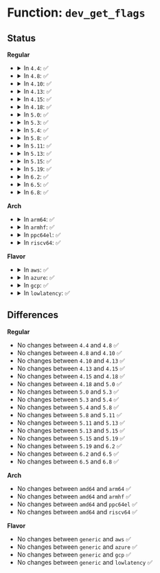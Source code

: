 # Function: <code>dev_get_flags</code>

## Status
<b>Regular</b>
<ul>
<li>
<details>
<summary>In <code>4.4</code>: ✅</summary>

```c
unsigned int dev_get_flags(const struct net_device *dev);
```

**Collision:** Unique Global

**Inline:** No

**Transformation:** False

**Instances:**

```
In net/core/dev.c (ffffffff81713ac0)
Location: net/core/dev.c:5876
Inline: False
Direct callers:
  - net/core/rtnetlink.c:rtnl_fill_ifinfo
  - net/core/rtnetlink.c:ndo_dflt_bridge_getlink
  - net/core/dev_ioctl.c:dev_ioctl
  - net/ipv4/fib_frontend.c:fib_netdev_event
  - net/ipv4/fib_semantics.c:fib_sync_up
  - net/ipv6/addrconf.c:inet6_fill_ifinfo
  - net/wireless/wext-core.c:rtnetlink_ifinfo_prep
```
**Symbols:**

```
ffffffff81713ac0-ffffffff81713b27: dev_get_flags (STB_GLOBAL)
```
</details>
</li>
<li>
<details>
<summary>In <code>4.8</code>: ✅</summary>

```c
unsigned int dev_get_flags(const struct net_device *dev);
```

**Collision:** Unique Global

**Inline:** No

**Transformation:** False

**Instances:**

```
In net/core/dev.c (ffffffff8177b8c0)
Location: net/core/dev.c:6327
Inline: False
Direct callers:
  - net/core/rtnetlink.c:ndo_dflt_bridge_getlink
  - net/core/rtnetlink.c:rtnl_fill_ifinfo
  - net/core/dev_ioctl.c:dev_ioctl
  - net/ipv4/fib_frontend.c:fib_netdev_event
  - net/ipv4/fib_semantics.c:fib_sync_up
  - net/ipv6/addrconf.c:inet6_fill_ifinfo
  - net/wireless/wext-core.c:rtnetlink_ifinfo_prep
```
**Symbols:**

```
ffffffff8177b8c0-ffffffff8177b927: dev_get_flags (STB_GLOBAL)
```
</details>
</li>
<li>
<details>
<summary>In <code>4.10</code>: ✅</summary>

```c
unsigned int dev_get_flags(const struct net_device *dev);
```

**Collision:** Unique Global

**Inline:** No

**Transformation:** False

**Instances:**

```
In net/core/dev.c (ffffffff817a9060)
Location: net/core/dev.c:6471
Inline: False
Direct callers:
  - net/core/rtnetlink.c:ndo_dflt_bridge_getlink
  - net/core/rtnetlink.c:rtnl_fill_ifinfo
  - net/core/dev_ioctl.c:dev_ioctl
  - net/ipv4/fib_frontend.c:fib_netdev_event
  - net/ipv4/fib_semantics.c:fib_sync_up
  - net/ipv6/addrconf.c:inet6_fill_ifinfo
  - net/wireless/wext-core.c:rtnetlink_ifinfo_prep
```
**Symbols:**

```
ffffffff817a9060-ffffffff817a90c7: dev_get_flags (STB_GLOBAL)
```
</details>
</li>
<li>
<details>
<summary>In <code>4.13</code>: ✅</summary>

```c
unsigned int dev_get_flags(const struct net_device *dev);
```

**Collision:** Unique Global

**Inline:** No

**Transformation:** False

**Instances:**

```
In net/core/dev.c (ffffffff817c75b0)
Location: net/core/dev.c:6636
Inline: False
Direct callers:
  - net/core/rtnetlink.c:ndo_dflt_bridge_getlink
  - net/core/rtnetlink.c:rtnl_fill_ifinfo
  - net/core/dev_ioctl.c:dev_ioctl
  - net/ipv4/fib_frontend.c:fib_netdev_event
  - net/ipv4/fib_semantics.c:fib_sync_up
  - net/ipv6/addrconf.c:inet6_fill_ifinfo
  - net/wireless/wext-core.c:rtnetlink_ifinfo_prep
```
**Symbols:**

```
ffffffff817c75b0-ffffffff817c7617: dev_get_flags (STB_GLOBAL)
```
</details>
</li>
<li>
<details>
<summary>In <code>4.15</code>: ✅</summary>

```c
unsigned int dev_get_flags(const struct net_device *dev);
```

**Collision:** Unique Global

**Inline:** No

**Transformation:** False

**Instances:**

```
In net/core/dev.c (ffffffff81841190)
Location: net/core/dev.c:6793
Inline: False
Direct callers:
  - net/core/rtnetlink.c:ndo_dflt_bridge_getlink
  - net/core/rtnetlink.c:rtnl_fill_ifinfo
  - net/core/dev_ioctl.c:dev_ioctl
  - net/ipv4/fib_frontend.c:fib_netdev_event
  - net/ipv4/fib_semantics.c:fib_sync_up
  - net/ipv6/addrconf.c:inet6_fill_ifinfo
  - net/wireless/wext-core.c:rtnetlink_ifinfo_prep
```
**Symbols:**

```
ffffffff81841190-ffffffff818411f7: dev_get_flags (STB_GLOBAL)
```
</details>
</li>
<li>
<details>
<summary>In <code>4.18</code>: ✅</summary>

```c
unsigned int dev_get_flags(const struct net_device *dev);
```

**Collision:** Unique Global

**Inline:** No

**Transformation:** False

**Instances:**

```
In net/core/dev.c (ffffffff8188b8a0)
Location: net/core/dev.c:6929
Inline: False
Direct callers:
  - net/core/rtnetlink.c:ndo_dflt_bridge_getlink
  - net/core/rtnetlink.c:rtnl_fill_ifinfo
  - net/core/dev_ioctl.c:dev_ioctl
  - net/ipv4/fib_frontend.c:fib_netdev_event
  - net/ipv4/fib_semantics.c:fib_sync_up
  - net/ipv6/addrconf.c:inet6_fill_ifinfo
  - net/wireless/wext-core.c:rtnetlink_ifinfo_prep
```
**Symbols:**

```
ffffffff8188b8a0-ffffffff8188b907: dev_get_flags (STB_GLOBAL)
```
</details>
</li>
<li>
<details>
<summary>In <code>5.0</code>: ✅</summary>

```c
unsigned int dev_get_flags(const struct net_device *dev);
```

**Collision:** Unique Global

**Inline:** No

**Transformation:** False

**Instances:**

```
In net/core/dev.c (ffffffff818aca20)
Location: net/core/dev.c:7504
Inline: False
Direct callers:
  - net/core/rtnetlink.c:ndo_dflt_bridge_getlink
  - net/core/rtnetlink.c:rtnl_fill_ifinfo
  - net/core/dev_ioctl.c:dev_ioctl
  - net/ipv4/fib_frontend.c:fib_netdev_event
  - net/ipv4/fib_semantics.c:fib_sync_up
  - net/ipv6/addrconf.c:inet6_fill_ifinfo
  - net/wireless/wext-core.c:rtnetlink_ifinfo_prep
```
**Symbols:**

```
ffffffff818aca20-ffffffff818aca87: dev_get_flags (STB_GLOBAL)
```
</details>
</li>
<li>
<details>
<summary>In <code>5.3</code>: ✅</summary>

```c
unsigned int dev_get_flags(const struct net_device *dev);
```

**Collision:** Unique Global

**Inline:** No

**Transformation:** False

**Instances:**

```
In net/core/dev.c (ffffffff818f81a0)
Location: net/core/dev.c:7514
Inline: False
Direct callers:
  - net/core/rtnetlink.c:ndo_dflt_bridge_getlink
  - net/core/rtnetlink.c:rtnl_fill_ifinfo
  - net/core/dev_ioctl.c:dev_ioctl
  - net/ipv4/fib_frontend.c:fib_netdev_event
  - net/ipv4/fib_semantics.c:fib_sync_up
  - net/ipv4/nexthop.c:nh_netdev_event
  - net/ipv6/addrconf.c:inet6_fill_ifinfo
  - net/wireless/wext-core.c:rtnetlink_ifinfo_prep
```
**Symbols:**

```
ffffffff818f81a0-ffffffff818f8207: dev_get_flags (STB_GLOBAL)
```
</details>
</li>
<li>
<details>
<summary>In <code>5.4</code>: ✅</summary>

```c
unsigned int dev_get_flags(const struct net_device *dev);
```

**Collision:** Unique Global

**Inline:** No

**Transformation:** False

**Instances:**

```
In net/core/dev.c (ffffffff8192a330)
Location: net/core/dev.c:7803
Inline: False
Direct callers:
  - net/core/rtnetlink.c:ndo_dflt_bridge_getlink
  - net/core/rtnetlink.c:rtnl_fill_ifinfo
  - net/core/dev_ioctl.c:dev_ioctl
  - net/ipv4/fib_frontend.c:fib_netdev_event
  - net/ipv4/fib_semantics.c:fib_sync_up
  - net/ipv4/nexthop.c:nh_netdev_event
  - net/ipv6/addrconf.c:inet6_fill_ifinfo
  - net/wireless/wext-core.c:rtnetlink_ifinfo_prep
```
**Symbols:**

```
ffffffff8192a330-ffffffff8192a397: dev_get_flags (STB_GLOBAL)
```
</details>
</li>
<li>
<details>
<summary>In <code>5.8</code>: ✅</summary>

```c
unsigned int dev_get_flags(const struct net_device *dev);
```

**Collision:** Unique Global

**Inline:** No

**Transformation:** False

**Instances:**

```
In net/core/dev.c (ffffffff819fe1f0)
Location: net/core/dev.c:8216
Inline: False
Direct callers:
  - net/core/rtnetlink.c:ndo_dflt_bridge_getlink
  - net/core/rtnetlink.c:rtnl_fill_ifinfo
  - net/core/dev_ioctl.c:dev_ifsioc_locked
  - net/ipv4/fib_frontend.c:fib_netdev_event
  - net/ipv4/fib_semantics.c:fib_sync_up
  - net/ipv4/nexthop.c:nh_netdev_event
  - net/ipv6/addrconf.c:inet6_fill_ifinfo
  - net/wireless/wext-core.c:rtnetlink_ifinfo_prep
```
**Symbols:**

```
ffffffff819fe1f0-ffffffff819fe257: dev_get_flags (STB_GLOBAL)
```
</details>
</li>
<li>
<details>
<summary>In <code>5.11</code>: ✅</summary>

```c
unsigned int dev_get_flags(const struct net_device *dev);
```

**Collision:** Unique Global

**Inline:** No

**Transformation:** False

**Instances:**

```
In net/core/dev.c (ffffffff819fde00)
Location: net/core/dev.c:8461
Inline: False
Direct callers:
  - net/core/rtnetlink.c:ndo_dflt_bridge_getlink
  - net/core/rtnetlink.c:rtnl_fill_ifinfo
  - net/core/dev_ioctl.c:dev_ioctl
  - net/ipv4/fib_frontend.c:fib_netdev_event
  - net/ipv4/fib_semantics.c:fib_sync_up
  - net/ipv4/nexthop.c:nh_netdev_event
  - net/ipv6/addrconf.c:inet6_fill_ifinfo
  - net/wireless/wext-core.c:rtnetlink_ifinfo_prep
```
**Symbols:**

```
ffffffff819fde00-ffffffff819fde67: dev_get_flags (STB_GLOBAL)
```
</details>
</li>
<li>
<details>
<summary>In <code>5.13</code>: ✅</summary>

```c
unsigned int dev_get_flags(const struct net_device *dev);
```

**Collision:** Unique Global

**Inline:** No

**Transformation:** False

**Instances:**

```
In net/core/dev.c (ffffffff819e46c0)
Location: net/core/dev.c:8720
Inline: False
Direct callers:
  - net/core/rtnetlink.c:ndo_dflt_bridge_getlink
  - net/core/rtnetlink.c:rtnl_fill_ifinfo
  - net/core/dev_ioctl.c:dev_ioctl
  - net/ipv4/fib_frontend.c:fib_netdev_event
  - net/ipv4/fib_semantics.c:fib_sync_up
  - net/ipv4/nexthop.c:nh_netdev_event
  - net/ipv6/addrconf.c:inet6_fill_ifinfo
  - net/wireless/wext-core.c:rtnetlink_ifinfo_prep
```
**Symbols:**

```
ffffffff819e46c0-ffffffff819e4727: dev_get_flags (STB_GLOBAL)
```
</details>
</li>
<li>
<details>
<summary>In <code>5.15</code>: ✅</summary>

```c
unsigned int dev_get_flags(const struct net_device *dev);
```

**Collision:** Unique Global

**Inline:** No

**Transformation:** False

**Instances:**

```
In net/core/dev.c (ffffffff81a951a0)
Location: net/core/dev.c:8710
Inline: False
Direct callers:
  - net/core/rtnetlink.c:ndo_dflt_bridge_getlink
  - net/core/rtnetlink.c:rtnl_fill_ifinfo
  - net/core/dev_ioctl.c:dev_ioctl
  - net/ipv4/fib_frontend.c:fib_netdev_event
  - net/ipv4/fib_semantics.c:fib_sync_up
  - net/ipv4/nexthop.c:nh_netdev_event
  - net/ipv6/addrconf.c:inet6_fill_ifinfo
  - net/wireless/wext-core.c:rtnetlink_ifinfo_prep
```
**Symbols:**

```
ffffffff81a951a0-ffffffff81a95207: dev_get_flags (STB_GLOBAL)
```
</details>
</li>
<li>
<details>
<summary>In <code>5.19</code>: ✅</summary>

```c
unsigned int dev_get_flags(const struct net_device *dev);
```

**Collision:** Unique Global

**Inline:** No

**Transformation:** False

**Instances:**

```
In net/core/dev.c (ffffffff81c0b800)
Location: net/core/dev.c:8475
Inline: False
Direct callers:
  - net/core/rtnetlink.c:ndo_dflt_bridge_getlink
  - net/core/rtnetlink.c:rtnl_fill_ifinfo
  - net/core/dev_ioctl.c:dev_ioctl
  - net/ipv4/fib_frontend.c:fib_netdev_event
  - net/ipv4/fib_semantics.c:fib_sync_up
  - net/ipv4/nexthop.c:nh_netdev_event
  - net/ipv6/addrconf.c:inet6_fill_ifinfo
  - net/wireless/wext-core.c:rtnetlink_ifinfo_prep
```
**Symbols:**

```
ffffffff81c0b800-ffffffff81c0b871: dev_get_flags (STB_GLOBAL)
```
</details>
</li>
<li>
<details>
<summary>In <code>6.2</code>: ✅</summary>

```c
unsigned int dev_get_flags(const struct net_device *dev);
```

**Collision:** Unique Global

**Inline:** No

**Transformation:** False

**Instances:**

```
In net/core/dev.c (ffffffff81dbba90)
Location: net/core/dev.c:8461
Inline: False
Direct callers:
  - net/core/rtnetlink.c:ndo_dflt_bridge_getlink
  - net/core/rtnetlink.c:rtnl_fill_ifinfo
  - net/core/dev_ioctl.c:dev_ioctl
  - net/ipv4/fib_frontend.c:fib_netdev_event
  - net/ipv4/fib_semantics.c:fib_sync_up
  - net/ipv4/nexthop.c:nh_netdev_event
  - net/ipv6/addrconf.c:inet6_fill_ifinfo
  - net/wireless/wext-core.c:rtnetlink_ifinfo_prep
```
**Symbols:**

```
ffffffff81dbba90-ffffffff81dbbb01: dev_get_flags (STB_GLOBAL)
```
</details>
</li>
<li>
<details>
<summary>In <code>6.5</code>: ✅</summary>

```c
unsigned int dev_get_flags(const struct net_device *dev);
```

**Collision:** Unique Global

**Inline:** No

**Transformation:** False

**Instances:**

```
In net/core/dev.c (ffffffff81e2c220)
Location: net/core/dev.c:8467
Inline: False
Direct callers:
  - net/core/rtnetlink.c:ndo_dflt_bridge_getlink
  - net/core/rtnetlink.c:rtnl_fill_ifinfo
  - net/core/dev_ioctl.c:dev_ioctl
  - net/ipv4/fib_frontend.c:fib_netdev_event
  - net/ipv4/fib_semantics.c:fib_sync_up
  - net/ipv4/nexthop.c:nh_netdev_event
  - net/ipv6/addrconf.c:inet6_fill_ifinfo
  - net/wireless/wext-core.c:rtnetlink_ifinfo_prep
```
**Symbols:**

```
ffffffff81e2c220-ffffffff81e2c29b: dev_get_flags (STB_GLOBAL)
```
</details>
</li>
<li>
<details>
<summary>In <code>6.8</code>: ✅</summary>

```c
unsigned int dev_get_flags(const struct net_device *dev);
```

**Collision:** Unique Global

**Inline:** No

**Transformation:** False

**Instances:**

```
In net/core/dev.c (ffffffff81eea270)
Location: net/core/dev.c:8585
Inline: False
Direct callers:
  - net/core/rtnetlink.c:ndo_dflt_bridge_getlink
  - net/core/rtnetlink.c:rtnl_fill_ifinfo
  - net/core/dev_ioctl.c:dev_ioctl
  - net/ipv4/fib_frontend.c:fib_netdev_event
  - net/ipv4/fib_semantics.c:fib_sync_up
  - net/ipv4/nexthop.c:nh_netdev_event
  - net/ipv6/addrconf.c:inet6_fill_ifinfo
  - net/wireless/wext-core.c:rtnetlink_ifinfo_prep
```
**Symbols:**

```
ffffffff81eea270-ffffffff81eea2f4: dev_get_flags (STB_GLOBAL)
```
</details>
</li>
</ul>
<b>Arch</b>
<ul>
<li>
<details>
<summary>In <code>arm64</code>: ✅</summary>

```c
unsigned int dev_get_flags(const struct net_device *dev);
```

**Collision:** Unique Global

**Inline:** No

**Transformation:** False

**Instances:**

```
In net/core/dev.c (ffff800010bc6c88)
Location: net/core/dev.c:7803
Inline: False
Direct callers:
  - net/core/rtnetlink.c:ndo_dflt_bridge_getlink
  - net/core/rtnetlink.c:rtnl_fill_ifinfo
  - net/core/dev_ioctl.c:dev_ioctl
  - net/ipv4/fib_frontend.c:fib_netdev_event
  - net/ipv4/fib_semantics.c:fib_sync_up
  - net/ipv4/nexthop.c:nh_netdev_event
  - net/ipv6/addrconf.c:inet6_fill_ifinfo
  - net/wireless/wext-core.c:rtnetlink_ifinfo_prep
```
**Symbols:**

```
ffff800010bc6c88-ffff800010bc6d04: dev_get_flags (STB_GLOBAL)
```
</details>
</li>
<li>
<details>
<summary>In <code>armhf</code>: ✅</summary>

```c
unsigned int dev_get_flags(const struct net_device *dev);
```

**Collision:** Unique Global

**Inline:** No

**Transformation:** False

**Instances:**

```
In net/core/dev.c (c0ce2100)
Location: net/core/dev.c:7803
Inline: False
Direct callers:
  - net/core/rtnetlink.c:ndo_dflt_bridge_getlink
  - net/core/rtnetlink.c:rtnl_fill_ifinfo
  - net/core/dev_ioctl.c:dev_ioctl
  - net/ipv4/fib_frontend.c:fib_netdev_event
  - net/ipv4/fib_semantics.c:fib_sync_up
  - net/ipv4/nexthop.c:nh_netdev_event
  - net/ipv6/addrconf.c:inet6_fill_ifinfo
  - net/wireless/wext-core.c:wireless_send_event
```
**Symbols:**

```
c0ce2100-c0ce216c: dev_get_flags (STB_GLOBAL)
```
</details>
</li>
<li>
<details>
<summary>In <code>ppc64el</code>: ✅</summary>

```c
unsigned int dev_get_flags(const struct net_device *dev);
```

**Collision:** Unique Global

**Inline:** No

**Transformation:** False

**Instances:**

```
In net/core/dev.c (c000000000ca18f0)
Location: net/core/dev.c:7803
Inline: False
Direct callers:
  - net/core/rtnetlink.c:ndo_dflt_bridge_getlink
  - net/core/rtnetlink.c:rtnl_fill_ifinfo
  - net/core/dev_ioctl.c:dev_ioctl
  - net/ipv4/fib_frontend.c:fib_netdev_event
  - net/ipv4/fib_semantics.c:fib_sync_up
  - net/ipv4/nexthop.c:nh_netdev_event
  - net/ipv6/addrconf.c:inet6_fill_ifinfo
  - net/wireless/wext-core.c:rtnetlink_ifinfo_prep
```
**Symbols:**

```
c000000000ca18f0-c000000000ca1970: dev_get_flags (STB_GLOBAL)
```
</details>
</li>
<li>
<details>
<summary>In <code>riscv64</code>: ✅</summary>

```c
unsigned int dev_get_flags(const struct net_device *dev);
```

**Collision:** Unique Global

**Inline:** No

**Transformation:** False

**Instances:**

```
In net/core/dev.c (ffffffe0007531c0)
Location: net/core/dev.c:7803
Inline: False
Direct callers:
  - net/core/rtnetlink.c:ndo_dflt_bridge_getlink
  - net/core/rtnetlink.c:rtnl_fill_ifinfo
  - net/core/dev_ioctl.c:dev_ioctl
  - net/ipv4/fib_frontend.c:fib_netdev_event
  - net/ipv4/fib_semantics.c:fib_sync_up
  - net/ipv4/nexthop.c:nh_netdev_event
  - net/ipv6/addrconf.c:inet6_fill_ifinfo
  - net/wireless/wext-core.c:wireless_send_event
```
**Symbols:**

```
ffffffe0007531c0-ffffffe00075322c: dev_get_flags (STB_GLOBAL)
```
</details>
</li>
</ul>
<b>Flavor</b>
<ul>
<li>
<details>
<summary>In <code>aws</code>: ✅</summary>

```c
unsigned int dev_get_flags(const struct net_device *dev);
```

**Collision:** Unique Global

**Inline:** No

**Transformation:** False

**Instances:**

```
In net/core/dev.c (ffffffff818ca330)
Location: net/core/dev.c:7803
Inline: False
Direct callers:
  - net/core/rtnetlink.c:ndo_dflt_bridge_getlink
  - net/core/rtnetlink.c:rtnl_fill_ifinfo
  - net/core/dev_ioctl.c:dev_ioctl
  - net/ipv4/fib_frontend.c:fib_netdev_event
  - net/ipv4/fib_semantics.c:fib_sync_up
  - net/ipv4/nexthop.c:nh_netdev_event
  - net/ipv6/addrconf.c:inet6_fill_ifinfo
  - net/wireless/wext-core.c:rtnetlink_ifinfo_prep
```
**Symbols:**

```
ffffffff818ca330-ffffffff818ca397: dev_get_flags (STB_GLOBAL)
```
</details>
</li>
<li>
<details>
<summary>In <code>azure</code>: ✅</summary>

```c
unsigned int dev_get_flags(const struct net_device *dev);
```

**Collision:** Unique Global

**Inline:** No

**Transformation:** False

**Instances:**

```
In net/core/dev.c (ffffffff81884270)
Location: net/core/dev.c:7803
Inline: False
Direct callers:
  - net/core/rtnetlink.c:ndo_dflt_bridge_getlink
  - net/core/rtnetlink.c:rtnl_fill_ifinfo
  - net/core/dev_ioctl.c:dev_ioctl
  - net/ipv4/fib_frontend.c:fib_netdev_event
  - net/ipv4/fib_semantics.c:fib_sync_up
  - net/ipv4/nexthop.c:nh_netdev_event
  - net/ipv6/addrconf.c:inet6_fill_ifinfo
  - net/wireless/wext-core.c:rtnetlink_ifinfo_prep
```
**Symbols:**

```
ffffffff81884270-ffffffff818842d7: dev_get_flags (STB_GLOBAL)
```
</details>
</li>
<li>
<details>
<summary>In <code>gcp</code>: ✅</summary>

```c
unsigned int dev_get_flags(const struct net_device *dev);
```

**Collision:** Unique Global

**Inline:** No

**Transformation:** False

**Instances:**

```
In net/core/dev.c (ffffffff8191b330)
Location: net/core/dev.c:7803
Inline: False
Direct callers:
  - net/core/rtnetlink.c:ndo_dflt_bridge_getlink
  - net/core/rtnetlink.c:rtnl_fill_ifinfo
  - net/core/dev_ioctl.c:dev_ioctl
  - net/ipv4/fib_frontend.c:fib_netdev_event
  - net/ipv4/fib_semantics.c:fib_sync_up
  - net/ipv4/nexthop.c:nh_netdev_event
  - net/ipv6/addrconf.c:inet6_fill_ifinfo
  - net/wireless/wext-core.c:rtnetlink_ifinfo_prep
```
**Symbols:**

```
ffffffff8191b330-ffffffff8191b397: dev_get_flags (STB_GLOBAL)
```
</details>
</li>
<li>
<details>
<summary>In <code>lowlatency</code>: ✅</summary>

```c
unsigned int dev_get_flags(const struct net_device *dev);
```

**Collision:** Unique Global

**Inline:** No

**Transformation:** False

**Instances:**

```
In net/core/dev.c (ffffffff8193c530)
Location: net/core/dev.c:7803
Inline: False
Direct callers:
  - net/core/rtnetlink.c:ndo_dflt_bridge_getlink
  - net/core/rtnetlink.c:rtnl_fill_ifinfo
  - net/core/dev_ioctl.c:dev_ioctl
  - net/ipv4/fib_frontend.c:fib_netdev_event
  - net/ipv4/fib_semantics.c:fib_sync_up
  - net/ipv4/nexthop.c:nh_netdev_event
  - net/ipv6/addrconf.c:inet6_fill_ifinfo
  - net/wireless/wext-core.c:rtnetlink_ifinfo_prep
```
**Symbols:**

```
ffffffff8193c530-ffffffff8193c597: dev_get_flags (STB_GLOBAL)
```
</details>
</li>
</ul>

## Differences
<b>Regular</b>
<ul>
<li>
No changes between <code>4.4</code> and <code>4.8</code> ✅
</li>
<li>
No changes between <code>4.8</code> and <code>4.10</code> ✅
</li>
<li>
No changes between <code>4.10</code> and <code>4.13</code> ✅
</li>
<li>
No changes between <code>4.13</code> and <code>4.15</code> ✅
</li>
<li>
No changes between <code>4.15</code> and <code>4.18</code> ✅
</li>
<li>
No changes between <code>4.18</code> and <code>5.0</code> ✅
</li>
<li>
No changes between <code>5.0</code> and <code>5.3</code> ✅
</li>
<li>
No changes between <code>5.3</code> and <code>5.4</code> ✅
</li>
<li>
No changes between <code>5.4</code> and <code>5.8</code> ✅
</li>
<li>
No changes between <code>5.8</code> and <code>5.11</code> ✅
</li>
<li>
No changes between <code>5.11</code> and <code>5.13</code> ✅
</li>
<li>
No changes between <code>5.13</code> and <code>5.15</code> ✅
</li>
<li>
No changes between <code>5.15</code> and <code>5.19</code> ✅
</li>
<li>
No changes between <code>5.19</code> and <code>6.2</code> ✅
</li>
<li>
No changes between <code>6.2</code> and <code>6.5</code> ✅
</li>
<li>
No changes between <code>6.5</code> and <code>6.8</code> ✅
</li>
</ul>
<b>Arch</b>
<ul>
<li>
No changes between <code>amd64</code> and <code>arm64</code> ✅
</li>
<li>
No changes between <code>amd64</code> and <code>armhf</code> ✅
</li>
<li>
No changes between <code>amd64</code> and <code>ppc64el</code> ✅
</li>
<li>
No changes between <code>amd64</code> and <code>riscv64</code> ✅
</li>
</ul>
<b>Flavor</b>
<ul>
<li>
No changes between <code>generic</code> and <code>aws</code> ✅
</li>
<li>
No changes between <code>generic</code> and <code>azure</code> ✅
</li>
<li>
No changes between <code>generic</code> and <code>gcp</code> ✅
</li>
<li>
No changes between <code>generic</code> and <code>lowlatency</code> ✅
</li>
</ul>

